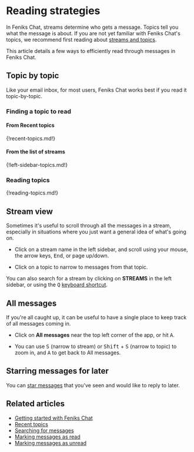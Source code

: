 # Reading strategies

In Feniks Chat, streams determine who gets a message. Topics tell you what
the message is about. If you are not yet familiar with Feniks Chat's topics,
we recommend first reading about [streams and
topics](/help/streams-and-topics).

This article details a few ways to efficiently read through messages
in Feniks Chat.

## Topic by topic

Like your email inbox, for most users, Feniks Chat works best if you read it
topic-by-topic.

### Finding a topic to read

#### From Recent topics

{!recent-topics.md!}

#### From the list of streams

{!left-sidebar-topics.md!}

### Reading topics

{!reading-topics.md!}

## Stream view

Sometimes it's useful to scroll through all the messages in a stream,
especially in situations where you just want a general idea of what's going
on.

* Click on a stream name in the left sidebar, and scroll using your mouse,
  the arrow keys, <kbd>End</kbd>, or page up/down.

* Click on a topic to narrow to messages from that topic.

You can also search for a stream by clicking on **STREAMS** in the
left sidebar, or using the <kbd>Q</kbd> [keyboard
shortcut](/help/keyboard-shortcuts).

## All messages

If you're all caught up, it can be useful to have a single place to keep
track of all messages coming in.

* Click on **All messages** near the top left corner of the app, or hit
  <kbd>A</kbd>.

* You can use <kbd>S</kbd> (narrow to stream) or <kbd>Shift</kbd> +
  <kbd>S</kbd> (narrow to topic) to zoom in, and <kbd>A</kbd> to get back
  to All messages.

## Starring messages for later

You can [star messages](/help/star-a-message) that you've seen and would
like to reply to later.

## Related articles

* [Getting started with Feniks Chat](/help/getting-started-with-zulip)
* [Recent topics](/help/recent-topics)
* [Searching for messages](/help/search-for-messages)
* [Marking messages as read](/help/marking-messages-as-read)
* [Marking messages as unread](/help/marking-messages-as-unread)
